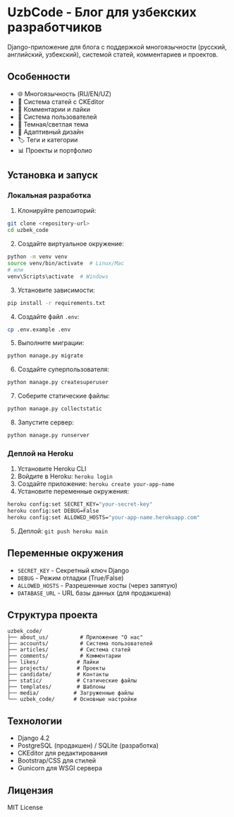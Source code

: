 # UzbCode - Блог для узбекских разработчиков

Django-приложение для блога с поддержкой многоязычности (русский, английский, узбекский), системой статей, комментариев и проектов.

## Особенности

- 🌐 Многоязычность (RU/EN/UZ)
- 📝 Система статей с CKEditor
- 💬 Комментарии и лайки
- 👤 Система пользователей
- 🎨 Темная/светлая тема
- 📱 Адаптивный дизайн
- 🏷️ Теги и категории
- 📊 Проекты и портфолио

## Установка и запуск

### Локальная разработка

1. Клонируйте репозиторий:
```bash
git clone <repository-url>
cd uzbek_code
```

2. Создайте виртуальное окружение:
```bash
python -m venv venv
source venv/bin/activate  # Linux/Mac
# или
venv\Scripts\activate  # Windows
```

3. Установите зависимости:
```bash
pip install -r requirements.txt
```

4. Создайте файл `.env`:
```bash
cp .env.example .env
```

5. Выполните миграции:
```bash
python manage.py migrate
```

6. Создайте суперпользователя:
```bash
python manage.py createsuperuser
```

7. Соберите статические файлы:
```bash
python manage.py collectstatic
```

8. Запустите сервер:
```bash
python manage.py runserver
```

### Деплой на Heroku

1. Установите Heroku CLI
2. Войдите в Heroku: `heroku login`
3. Создайте приложение: `heroku create your-app-name`
4. Установите переменные окружения:
```bash
heroku config:set SECRET_KEY="your-secret-key"
heroku config:set DEBUG=False
heroku config:set ALLOWED_HOSTS="your-app-name.herokuapp.com"
```
5. Деплой: `git push heroku main`

## Переменные окружения

- `SECRET_KEY` - Секретный ключ Django
- `DEBUG` - Режим отладки (True/False)
- `ALLOWED_HOSTS` - Разрешенные хосты (через запятую)
- `DATABASE_URL` - URL базы данных (для продакшена)

## Структура проекта

```
uzbek_code/
├── about_us/          # Приложение "О нас"
├── accounts/          # Система пользователей
├── articles/          # Система статей
├── comments/          # Комментарии
├── likes/            # Лайки
├── projects/         # Проекты
├── candidate/        # Контакты
├── static/           # Статические файлы
├── templates/        # Шаблоны
├── media/           # Загруженные файлы
└── uzbek_code/      # Основные настройки
```

## Технологии

- Django 4.2
- PostgreSQL (продакшен) / SQLite (разработка)
- CKEditor для редактирования
- Bootstrap/CSS для стилей
- Gunicorn для WSGI сервера

## Лицензия

MIT License
